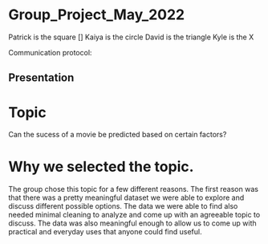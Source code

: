 # Group_Project_May_2022

Patrick is the square []
Kaiya is the circle
David is the triangle
Kyle is the X 


Communication protocol: 

## Presentation

# Topic
Can the sucess of a movie be predicted based on certain factors?

# Why we selected the topic.
The group chose this topic for a few different reasons.  The first reason was that there was a pretty meaningful dataset we were able to explore and discuss different possible options.
The data we were able to find also needed minimal cleaning to analyze and come up with an agreeable topic to discuss.
The data was also meaningful enough to allow us to come up with practical and everyday uses that anyone could find useful.

